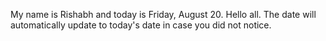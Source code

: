 My name is Rishabh and today is Friday, August 20. Hello all. The date will automatically update to today's date in case you did not notice.
